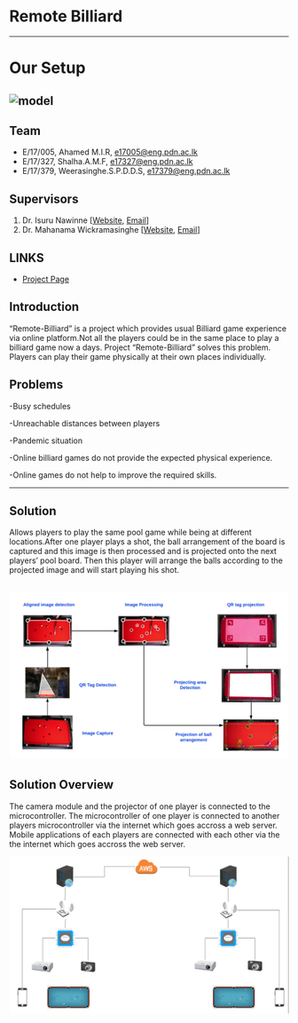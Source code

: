 <!-- ---
layout: home
permalink: index.html

# Please update this with your repository name and project title
repository-name: eYY-3yp-project-template
title: Project Template
--- -->

[comment]: # "This is the standard layout for the project, but you can clean this and use your own template"

# Remote Billiard

---
# Our Setup

![model](docs/images/POOL.13.jpg)
---
## Team
-  E/17/005, Ahamed M.I.R, [e17005@eng.pdn.ac.lk](e17005@eng.pdn.ac.lk)
-  E/17/327, Shalha.A.M.F, [e17327@eng.pdn.ac.lk](e17327@eng.pdn.ac.lk)
-  E/17/379, Weerasinghe.S.P.D.D.S, [e17379@eng.pdn.ac.lk](e17379@eng.pdn.ac.lk)

## Supervisors
1. Dr. Isuru Nawinne [[Website](http://www.ce.pdn.ac.lk/academic-staff/isuru-nawinne/), [Email](mailto:isurun@eng.pdn.ac.lk)]
2. Dr. Mahanama Wickramasinghe [[Website](http://www.ce.pdn.ac.lk/2021/05/02/dr-mahanama-wickramasinghe/), [Email](mailto:mahanamaw@eng.pdn.ac.lk)]


## LINKS
- [Project Page](https://cepdnaclk.github.io/e17-3yp-remote-billiard/)

## Introduction
“Remote-Billiard” is a project which provides usual Billiard game experience via online platform.Not all the players could be in the same place to play a billiard game now a days. Project “Remote-Billiard” solves this problem. Players can play their game physically at their own places individually.

## Problems
-Busy schedules

-Unreachable distances between players

-Pandemic situation

-Online billiard games do not provide the expected physical experience.

-Online games do not help to improve the required skills.

---
## Solution 
Allows players to play the same pool game while being at different locations.After one player plays a shot, the ball arrangement of the board is captured and this image is then processed and is projected onto the next players’ pool board. Then this player will arrange the balls according to the projected image and will start playing his shot.

![solution](docs/images/solution.png)
---

## Solution Overview 

The camera module and the projector of one player is connected to the microcontroller.
The microcontroller of one player is connected to another players microcontroller via the internet which goes accross a web server.
Mobile applications of each players are connected with each other via the the internet which goes accross the web server.

![overview](docs/images/overview.png)




